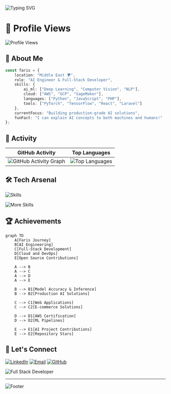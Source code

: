 ![Typing SVG](https://readme-typing-svg.demolab.com?font=Fira+Code&weight=600&size=28&duration=4000&pause=1000&color=2F81F7&center=true&vCenter=true&random=false&width=600&lines=Hello%2C+I'm+Faris+Darwish+%F0%9F%91%8B;AI+Engineer+%F0%9F%A4%96;Data+Scientist+%f0%9f%93%8a;Full-Stack+Developer+%F0%9F%9A%F0%9F%9A%F0%9F%9A%80;Let's+build+something+amazing!)

# 👋 Profile Views
![Profile Views](https://komarev.com/ghpvc/?username=Darwee4&label=Profile%20views&color=2F81F7&style=for-the-badge)

## 🤖 About Me

```typescript
const faris = {
    location: "Middle East 🌍",
    role: "AI Engineer & Full-Stack Developer",
    skills: {
        ai_ml: ["Deep Learning", "Computer Vision", "NLP"],
        cloud: ["AWS", "GCP", "SageMaker"],
        languages: ["Python", "JavaScript", "PHP"],
        tools: ["PyTorch", "TensorFlow", "React", "Laravel"]
    },
    currentFocus: "Building production-grade AI solutions",
    funFact: "I can explain AI concepts to both machines and humans!"
};
```

## 🚀 Activity

| GitHub Activity | Top Languages |
|----------------|---------------|
| ![GitHub Activity Graph](https://github-readme-activity-graph.vercel.app/graph?username=Darwee4&theme=github-compact&hide_border=true&area=true) | ![Top Languages](https://github-readme-stats.vercel.app/api/top-langs/?username=Darwee4&layout=compact&theme=github_dark&hide_border=true) |

## 🛠️ Tech Arsenal

![Skills](https://skillicons.dev/icons?i=python,pytorch,tensorflow,aws,react,nodejs,docker,git)

![More Skills](https://skillicons.dev/icons?i=js,php,laravel,mysql,gcp,firebase,vscode,github)

## 🏆 Achievements

```mermaid
graph TD
    A[Faris Journey]
    B[AI Engineering]
    C[Full-Stack Development]
    D[Cloud and DevOps]
    E[Open Source Contributions]
    
    A --> B
    A --> C
    A --> D
    A --> E
    
    B --> B1[Model Accuracy & Inference]
    B --> B2[Production AI Solutions]
    
    C --> C1[Web Applications]
    C --> C2[E-commerce Solutions]
    
    D --> D1[AWS Certification]
    D --> D2[ML Pipelines]
    
    E --> E1[AI Project Contributions]
    E --> E2[Repository Stars]
```

## 🤝 Let's Connect

[![LinkedIn](https://img.shields.io/badge/LinkedIn-Connect-blue?style=for-the-badge&logo=linkedin)](https://www.linkedin.com/in/XFD)
[![Email](https://img.shields.io/badge/Email-Contact-red?style=for-the-badge&logo=gmail)](mailto:XFarisDarwish@gmail.com)
[![GitHub](https://img.shields.io/badge/GitHub-Follow-black?style=for-the-badge&logo=github)](https://github.com/Darwee4)

![Full Stack Developer](https://media.tenor.com/UtTC4AITYJ4AAAAd/full-stack-developer.gif)

---

![Footer](https://capsule-render.vercel.app/api?type=waving&color=gradient&height=100&section=footer)
